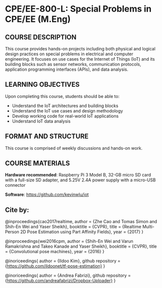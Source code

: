 
# CPE/EE-800-L: Special Problems in CPE/EE (M.Eng) 

## COURSE DESCRIPTION

This course provides hands-on projects including both physical and logical design practices on special problems in electrical and computer engineering. It focuses on use cases for the Internet of Things (IoT) and its building blocks such as sensor networks, communication protocols, application programming interfaces (APIs), and data analysis.

## LEARNING OBJECTIVES
Upon completing this course, students should be able to:

+ Understand the IoT architectures and building blocks
+ Understand the IoT use cases and design methodology
+ Develop working code for real-world IoT applications
+ Understand IoT data analysis
 
## FORMAT AND STRUCTURE

This course is comprised of weekly discussions and hands-on work.

## COURSE MATERIALS      

**Hardware recommended**: Raspberry Pi 3 Model B, 32-GB micro SD card with a full-size SD adapter, and 5.25V 2.4A power supply with a micro-USB connector

**Software**: https://github.com/kevinwlu/iot

## Cite by: 

@inproceedings{cao2017realtime,
  author = {Zhe Cao and Tomas Simon and Shih-En Wei and Yaser Sheikh},
  booktitle = {CVPR},
  title = {Realtime Multi-Person 2D Pose Estimation using Part Affinity Fields},
  year = {2017}
  }
  
@inproceedings{wei2016cpm,
  author = {Shih-En Wei and Varun Ramakrishna and Takeo Kanade and Yaser Sheikh},
  booktitle = {CVPR},
  title = {Convolutional pose machines},
  year = {2016}
  }

@inoriceedings{ author = {Ildoo Kim},
  github repository ={https://github.com/ildoonet/tf-pose-estimation}
}

@inoriceedings{ author = {Andrea Fabrizi},
  github repository ={https://github.com/andreafabrizi/Dropbox-Uploader}
}

